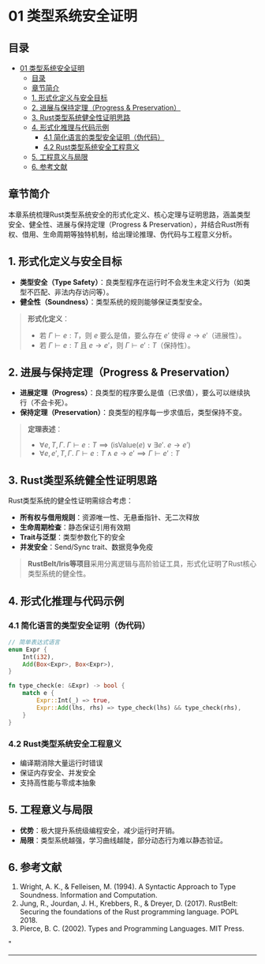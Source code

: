 ﻿# 01 类型系统安全证明

## 目录

- [01 类型系统安全证明](#01-类型系统安全证明)
  - [目录](#目录)
  - [章节简介](#章节简介)
  - [1. 形式化定义与安全目标](#1-形式化定义与安全目标)
  - [2. 进展与保持定理（Progress \& Preservation）](#2-进展与保持定理progress--preservation)
  - [3. Rust类型系统健全性证明思路](#3-rust类型系统健全性证明思路)
  - [4. 形式化推理与代码示例](#4-形式化推理与代码示例)
    - [4.1 简化语言的类型安全证明（伪代码）](#41-简化语言的类型安全证明伪代码)
    - [4.2 Rust类型系统安全工程意义](#42-rust类型系统安全工程意义)
  - [5. 工程意义与局限](#5-工程意义与局限)
  - [6. 参考文献](#6-参考文献)

## 章节简介

本章系统梳理Rust类型系统安全的形式化定义、核心定理与证明思路，涵盖类型安全、健全性、进展与保持定理（Progress & Preservation），并结合Rust所有权、借用、生命周期等独特机制，给出理论推理、伪代码与工程意义分析。

## 1. 形式化定义与安全目标

- **类型安全（Type Safety）**：良类型程序在运行时不会发生未定义行为（如类型不匹配、非法内存访问等）。
- **健全性（Soundness）**：类型系统的规则能够保证类型安全。

> **形式化定义**：
>
> - 若 $\Gamma \vdash e : T$，则 $e$ 要么是值，要么存在 $e'$ 使得 $e \rightarrow e'$（进展性）。
> - 若 $\Gamma \vdash e : T$ 且 $e \rightarrow e'$，则 $\Gamma \vdash e' : T$（保持性）。

## 2. 进展与保持定理（Progress & Preservation）

- **进展定理（Progress）**：良类型的程序要么是值（已求值），要么可以继续执行（不会卡死）。
- **保持定理（Preservation）**：良类型的程序每一步求值后，类型保持不变。

> **定理表述**：
>
> - $\forall e, T, \Gamma.\ \Gamma \vdash e : T \implies (\text{isValue}(e) \lor \exists e'.\ e \rightarrow e')$
> - $\forall e, e', T, \Gamma.\ \Gamma \vdash e : T \land e \rightarrow e' \implies \Gamma \vdash e' : T$

## 3. Rust类型系统健全性证明思路

Rust类型系统的健全性证明需综合考虑：

- **所有权与借用规则**：资源唯一性、无悬垂指针、无二次释放
- **生命周期检查**：静态保证引用有效期
- **Trait与泛型**：类型参数化下的安全
- **并发安全**：Send/Sync trait、数据竞争免疫

> **RustBelt/Iris等项目**采用分离逻辑与高阶验证工具，形式化证明了Rust核心类型系统的健全性。

## 4. 形式化推理与代码示例

### 4.1 简化语言的类型安全证明（伪代码）

```rust
// 简单表达式语言
enum Expr {
    Int(i32),
    Add(Box<Expr>, Box<Expr>),
}

fn type_check(e: &Expr) -> bool {
    match e {
        Expr::Int(_) => true,
        Expr::Add(lhs, rhs) => type_check(lhs) && type_check(rhs),
    }
}
```

### 4.2 Rust类型系统安全工程意义

- 编译期消除大量运行时错误
- 保证内存安全、并发安全
- 支持高性能与零成本抽象

## 5. 工程意义与局限

- **优势**：极大提升系统级编程安全，减少运行时开销。
- **局限**：类型系统越强，学习曲线越陡，部分动态行为难以静态验证。

## 6. 参考文献

1. Wright, A. K., & Felleisen, M. (1994). A Syntactic Approach to Type Soundness. Information and Computation.
2. Jung, R., Jourdan, J. H., Krebbers, R., & Dreyer, D. (2017). RustBelt: Securing the foundations of the Rust programming language. POPL 2018.
3. Pierce, B. C. (2002). Types and Programming Languages. MIT Press.

"

---
